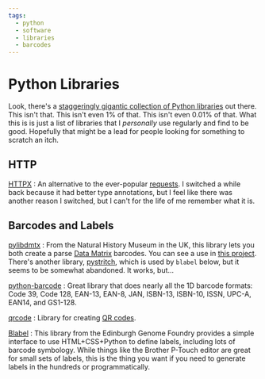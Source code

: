 ```yaml
---
tags:
  - python
  - software
  - libraries
  - barcodes
---
```

# Python Libraries

Look, there's a [staggeringly gigantic collection of Python
libraries](https://pypi.org) out there. This isn't that. This isn't even
1% of that. This isn't even 0.01% of that. What this is is just a list
of libraries that I _personally_ use regularly and find to be good.
Hopefully that might be a lead for people looking for something to
scratch an itch.

## HTTP

[HTTPX](https://www.python-httpx.org/)
: An alternative to the ever-popular
[requests](https://docs.python-requests.org/en/latest/index.html). I
switched a while back because it had better type annotations, but I feel
like there was another reason I switched, but I can't for the life of me
remember what it is.

## Barcodes and Labels

[pylibdmtx](https://github.com/NaturalHistoryMuseum/pylibdmtx/)
: From the Natural History Museum in the UK, this library lets you both
create a parse [Data Matrix](../barcode-formats.md#data-matrix)
barcodes. You can see a use in [this
project](/projects/Signed-GS1-data-matrix/). There's another library,
[pystritch](https://pypi.org/project/pyStrich/), which is used by
`blabel` below, but it seems to be somewhat abandoned. It works, but... 

[python-barcode](https://github.com/WhyNotHugo/python-barcode)
: Great library that does nearly all the 1D barcode formats:  Code 39,
Code 128, EAN-13, EAN-8, JAN, ISBN-13, ISBN-10, ISSN, UPC-A, EAN14, and 
GS1-128.

[qrcode](https://github.com/lincolnloop/python-qrcode)
: Library for creating [QR codes](../barcode-formats.md#qr-code).

[Blabel](https://github.com/Edinburgh-Genome-Foundry/blabel/tree/master)
: This library from the Edinburgh Genome Foundry provides a simple
interface to use HTML+CSS+Python to define labels, including lots of
barcode symbology. While things like the Brother P-Touch editor are
great for small sets of labels, this is the thing you want if you need
to generate labels in the hundreds or programmatically.